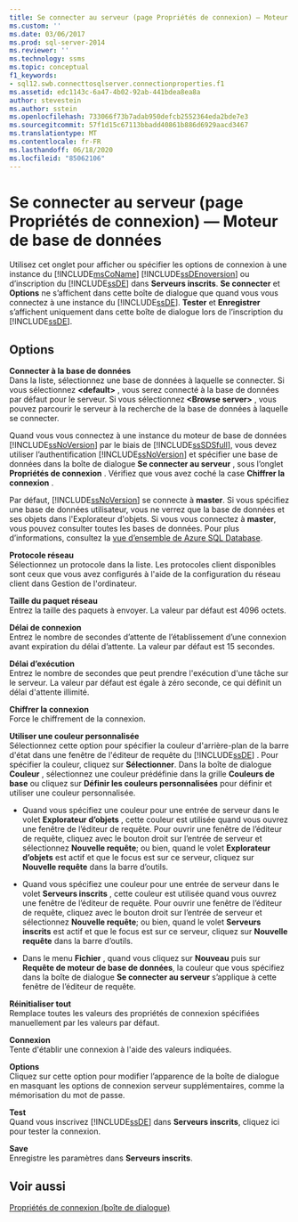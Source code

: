 ```yaml
---
title: Se connecter au serveur (page Propriétés de connexion) — Moteur de base de données | Microsoft Docs
ms.custom: ''
ms.date: 03/06/2017
ms.prod: sql-server-2014
ms.reviewer: ''
ms.technology: ssms
ms.topic: conceptual
f1_keywords:
- sql12.swb.connecttosqlserver.connectionproperties.f1
ms.assetid: edc1143c-6a47-4b02-92ab-441bdea8ea8a
author: stevestein
ms.author: sstein
ms.openlocfilehash: 733066f73b7adab950defcb2552364eda2bde7e3
ms.sourcegitcommit: 57f1d15c67113bbadd40861b886d6929aacd3467
ms.translationtype: MT
ms.contentlocale: fr-FR
ms.lasthandoff: 06/18/2020
ms.locfileid: "85062106"
---
```

# <a name="connect-to-server-connection-properties-page-database-engine"></a>Se connecter au serveur (page Propriétés de connexion) — Moteur de base de données
  Utilisez cet onglet pour afficher ou spécifier les options de connexion à une instance du [!INCLUDE[msCoName](../../includes/msconame-md.md)] [!INCLUDE[ssDEnoversion](../../includes/ssdenoversion-md.md)] ou d’inscription du [!INCLUDE[ssDE](../../includes/ssde-md.md)] dans **Serveurs inscrits**. **Se connecter** et **Options** ne s’affichent dans cette boîte de dialogue que quand vous vous connectez à une instance du [!INCLUDE[ssDE](../../includes/ssde-md.md)]. **Tester** et **Enregistrer** s’affichent uniquement dans cette boîte de dialogue lors de l’inscription du [!INCLUDE[ssDE](../../includes/ssde-md.md)].  
  
## <a name="options"></a>Options  
 **Connecter à la base de données**  
 Dans la liste, sélectionnez une base de données à laquelle se connecter. Si vous sélectionnez **\<default>** , vous serez connecté à la base de données par défaut pour le serveur. Si vous sélectionnez **\<Browse server>** , vous pouvez parcourir le serveur à la recherche de la base de données à laquelle se connecter.  
  
 Quand vous vous connectez à une instance du moteur de base de données [!INCLUDE[ssNoVersion](../../includes/ssnoversion-md.md)] par le biais de [!INCLUDE[ssSDSfull](../../includes/sssdsfull-md.md)], vous devez utiliser l’authentification [!INCLUDE[ssNoVersion](../../includes/ssnoversion-md.md)] et spécifier une base de données dans la boîte de dialogue **Se connecter au serveur** , sous l’onglet **Propriétés de connexion** . Vérifiez que vous avez coché la case **Chiffrer la connexion** .  
  
 Par défaut, [!INCLUDE[ssNoVersion](../../includes/ssnoversion-md.md)] se connecte à **master**. Si vous spécifiez une base de données utilisateur, vous ne verrez que la base de données et ses objets dans l'Explorateur d'objets. Si vous vous connectez à **master**, vous pouvez consulter toutes les bases de données. Pour plus d’informations, consultez la [vue d’ensemble de Azure SQL Database](/azure/sql-database/sql-database-technical-overview).  
  
 **Protocole réseau**  
 Sélectionnez un protocole dans la liste. Les protocoles client disponibles sont ceux que vous avez configurés à l'aide de la configuration du réseau client dans Gestion de l'ordinateur.  
  
 **Taille du paquet réseau**  
 Entrez la taille des paquets à envoyer. La valeur par défaut est 4096 octets.  
  
 **Délai de connexion**  
 Entrez le nombre de secondes d’attente de l’établissement d’une connexion avant expiration du délai d’attente. La valeur par défaut est 15 secondes.  
  
 **Délai d’exécution**  
 Entrez le nombre de secondes que peut prendre l'exécution d'une tâche sur le serveur. La valeur par défaut est égale à zéro seconde, ce qui définit un délai d'attente illimité.  
  
 **Chiffrer la connexion**  
 Force le chiffrement de la connexion.  
  
 **Utiliser une couleur personnalisée**  
 Sélectionnez cette option pour spécifier la couleur d'arrière-plan de la barre d'état dans une fenêtre de l'éditeur de requête du [!INCLUDE[ssDE](../../includes/ssde-md.md)] . Pour spécifier la couleur, cliquez sur **Sélectionner**. Dans la boîte de dialogue **Couleur** , sélectionnez une couleur prédéfinie dans la grille **Couleurs de base** ou cliquez sur **Définir les couleurs personnalisées** pour définir et utiliser une couleur personnalisée.  
  
-   Quand vous spécifiez une couleur pour une entrée de serveur dans le volet **Explorateur d’objets** , cette couleur est utilisée quand vous ouvrez une fenêtre de l’éditeur de requête. Pour ouvrir une fenêtre de l’éditeur de requête, cliquez avec le bouton droit sur l’entrée de serveur et sélectionnez **Nouvelle requête**; ou bien, quand le volet **Explorateur d’objets** est actif et que le focus est sur ce serveur, cliquez sur **Nouvelle requête** dans la barre d’outils.  
  
-   Quand vous spécifiez une couleur pour une entrée de serveur dans le volet **Serveurs inscrits** , cette couleur est utilisée quand vous ouvrez une fenêtre de l’éditeur de requête. Pour ouvrir une fenêtre de l’éditeur de requête, cliquez avec le bouton droit sur l’entrée de serveur et sélectionnez **Nouvelle requête**; ou bien, quand le volet **Serveurs inscrits** est actif et que le focus est sur ce serveur, cliquez sur **Nouvelle requête** dans la barre d’outils.  
  
-   Dans le menu **Fichier** , quand vous cliquez sur **Nouveau** puis sur **Requête de moteur de base de données**, la couleur que vous spécifiez dans la boîte de dialogue **Se connecter au serveur** s’applique à cette fenêtre de l’éditeur de requête.  
  
 **Réinitialiser tout**  
 Remplace toutes les valeurs des propriétés de connexion spécifiées manuellement par les valeurs par défaut.  
  
 **Connexion**  
 Tente d'établir une connexion à l'aide des valeurs indiquées.  
  
 **Options**  
 Cliquez sur cette option pour modifier l’apparence de la boîte de dialogue en masquant les options de connexion serveur supplémentaires, comme la mémorisation du mot de passe.  
  
 **Test**  
 Quand vous inscrivez [!INCLUDE[ssDE](../../includes/ssde-md.md)] dans **Serveurs inscrits**, cliquez ici pour tester la connexion.  
  
 **Save**  
 Enregistre les paramètres dans **Serveurs inscrits**.  
  
## <a name="see-also"></a>Voir aussi  
 [Propriétés de connexion (boîte de dialogue)](../../database-engine/connection-properties-dialog-box.md)  
  
  

